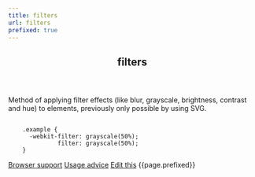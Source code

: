 ```yaml
---
title: filters
url: filters
prefixed: true
---
```


<article id="filters" class="feature prefix-{{page.prefixed}}">
	<header class="feature__header">
		<h2>filters</h2>
	</header>
	<p class="feature__description">
		Method of applying filter effects (like blur, grayscale, brightness, contrast and hue) to elements, previously only possible by using SVG.
	</p>
<pre class="feature__code"><code>
	.example {
	  -webkit-filter: grayscale(50%);
	          filter: grayscale(50%);
	}
</code></pre>
	<footer class="feature__footer">
		<a href="http://caniuse.com/#feat=css-filters">Browser support</a> 
		<a href="http://html5please.com/#filters">Usage advice</a> 
		<a href="https://github.com/davidhund/shouldiprefix/blob/ghpages/_posts/{{page.title}}.md">Edit this</a> 
		<span class="feature__prefix">{{page.prefixed}}</span>
	</footer>
</article>
